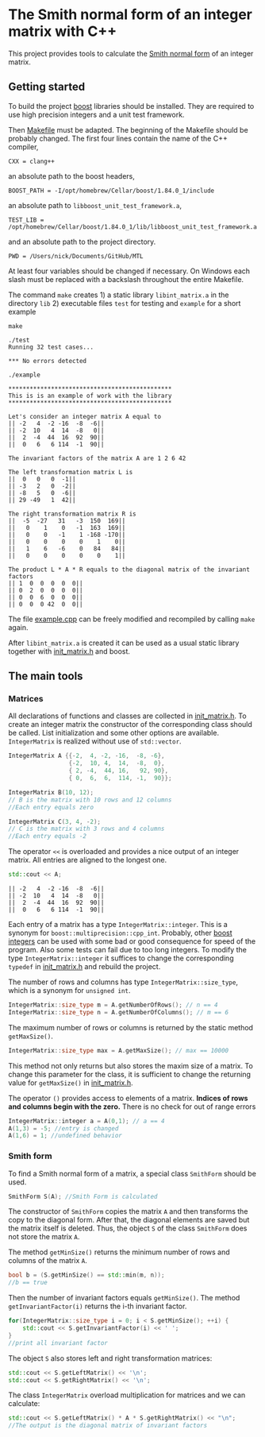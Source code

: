 # The Smith normal form of an integer matrix with C++

This project provides tools to calculate the [Smith normal form](https://en.wikipedia.org/wiki/Smith_normal_form) of an integer matrix.

## Getting started

To build the project [boost](https://www.boost.org) libraries should be installed. They are required to use high precision integers and a unit test framework. 

Then [Makefile](Makefile) must be adapted. The beginning of the Makefile should be probably changed. The first four lines contain the name of the C++ compiler,

```
CXX = clang++
```

an absolute path to the boost headers,

```
BOOST_PATH = -I/opt/homebrew/Cellar/boost/1.84.0_1/include
```

an absolute path to `libboost_unit_test_framework.a`,

```
TEST_LIB = /opt/homebrew/Cellar/boost/1.84.0_1/lib/libboost_unit_test_framework.a
```

and an absolute path to the project directory.

```
PWD = /Users/nick/Documents/GitHub/MTL
```


At least four variables should be changed if necessary. On Windows each slash must be replaced with a backslash throughout the entire Makefile.

The command `make` creates 1) a static library `libint_matrix.a` in the directory `lib` 2) executable files `test` for testing and `example` for a short example

```
make
```

```
./test
Running 32 test cases...

*** No errors detected

```


```
./example

**********************************************
This is is an example of work with the library
**********************************************

Let's consider an integer matrix A equal to 
|| -2   4  -2 -16  -8  -6||
|| -2  10   4  14  -8   0||
||  2  -4  44  16  92  90||
||  0   6   6 114  -1  90||

The invariant factors of the matrix A are 1 2 6 42 

The left transformation matrix L is 
||  0   0   0  -1||
|| -3   2   0  -2||
|| -8   5   0  -6||
|| 29 -49   1  42||

The right transformation matrix R is 
||  -5  -27   31   -3  150  169||
||   0    1    0   -1  163  169||
||   0    0   -1    1 -168 -170||
||   0    0    0    0    1    0||
||   1    6   -6    0   84   84||
||   0    0    0    0    0    1||

The product L * A * R equals to the diagonal matrix of the invariant factors
|| 1  0  0  0  0  0||
|| 0  2  0  0  0  0||
|| 0  0  6  0  0  0||
|| 0  0  0 42  0  0||

```

The file [example.cpp](src/example.cpp) can be freely modified and recompiled by calling `make` again.

After `libint_matrix.a` is created it can be used as a usual static library together with [init_matrix.h](include/int_matrix.h) and boost.

## The main tools

### Matrices

All declarations of functions and classes are collected in [init_matrix.h](include/int_matrix.h). To create an integer matrix the constructor of the corresponding class should be called. List initialization and some other options are available. `IntegerMatrix` is realized without use of `std::vector`.

```C++
IntegerMatrix A {{-2,  4, -2, -16,  -8, -6},
                 {-2,  10, 4,  14,  -8,  0},
                 { 2, -4,  44, 16,   92, 90},
                 { 0,  6,  6,  114, -1,  90}};

IntegerMatrix B(10, 12); 
// B is the matrix with 10 rows and 12 columns
//Each entry equals zero

IntegerMatrix C(3, 4, -2);
// C is the matrix with 3 rows and 4 columns
//Each entry equals -2 
```
The operator `<<` is overloaded and provides a nice output of an integer matrix. All entries are aligned to the longest one.

```C++
std::cout << A;
```

```
|| -2   4  -2 -16  -8  -6||
|| -2  10   4  14  -8   0||
||  2  -4  44  16  92  90||
||  0   6   6 114  -1  90||
```


 Each entry of a matrix has a type `IntegerMatrix::integer`. This is a synonym for `boost::multiprecision::cpp_int`. Probably, other [boost integers](https://www.boost.org/doc/libs/1_84_0/libs/multiprecision/doc/html/boost_multiprecision/tut/ints/cpp_int.html) can be used with some bad or good consequence for speed of the program. Also some tests can fail due to too long integers. To modify the type  `IntegerMatrix::integer` it suffices to change the corresponding `typedef` in [init_matrix.h](include/int_matrix.h) and rebuild the project.


The number of rows and columns has type `IntegerMatrix::size_type`, which is a synonym for `unsigned int`.


```C++
IntegerMatrix::size_type m = A.getNumberOfRows(); // n == 4
IntegerMatrix::size_type n = A.getNumberOfColumns(); // m == 6
```

The maximum number of rows or columns is returned by the static method `getMaxSize()`.

```C++
IntegerMatrix::size_type max = A.getMaxSize(); // max == 10000

```
This method not only returns but also stores the maxim size of a matrix. To change this parameter for the class, it is sufficient to change the returning value for `getMaxSize()` in [init_matrix.h](include/int_matrix.h).

The operator `()` provides access to elements of a matrix. **Indices of rows and columns begin with the zero.** There is no check for out of range errors  

```C++
IntegerMatrix::integer a = A(0,1); // a == 4
A(1,3) = -5; //entry is changed
A(1,6) = 1; //undefined behavior
```

### Smith form

To find a Smith normal form of a matrix, a special class `SmithForm` should be used.

```C++
SmithForm S(A); //Smith Form is calculated
```

The constructor of `SmithForm` copies the matrix `A` and then transforms the copy to the diagonal form. After that, the diagonal elements are saved but the matrix itself is deleted. Thus, the object `S` of the class `SmithForm` does not store the matrix `A`.

The method `getMinSize()` returns the minimum number of rows and columns of the matrix `A`.

```C++
bool b = (S.getMinSize() == std::min(m, n));
//b == true
```
Then the number of invariant factors equals `getMinSize()`. The method `getInvariantFactor(i)` returns the i-th invariant factor.

```C++
for(IntegerMatrix::size_type i = 0; i < S.getMinSize(); ++i) {
    std::cout << S.getInvariantFactor(i) << ' ';
}
//print all invariant factor
```
The object `S` also stores left and right transformation matrices:

```C++
std::cout << S.getLeftMatrix() << '\n';
std::cout << S.getRightMatrix() << '\n';
```
The class `IntegerMatrix` overload multiplication for matrices and we can calculate:

```C++
std::cout << S.getLeftMatrix() * A * S.getRightMatrix() << "\n";
//The output is the diagonal matrix of invariant factors
```






